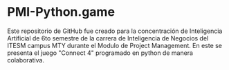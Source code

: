 # PMI-Python.game
Este repositorio de GitHub fue creado para la concentración de Inteligencia Artificial de 6to semestre de la carrera de Inteligencia de Negocios del ITESM campus MTY durante el Modulo de Project Management. En este se presenta el juego "Connect 4" programado en python de manera colaborativa. 
